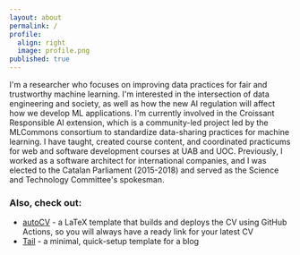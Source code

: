```yaml
---
layout: about
permalink: /
profile:
  align: right
  image: profile.png
published: true
---
```


I'm a researcher who focuses on improving data practices for fair and trustworthy machine learning. I'm interested in the intersection of data engineering and society, as well as how the new AI regulation will affect how we develop ML applications. I'm currently involved in the Croissant Responsible AI extension, which is a community-led project led by the MLCommons consortium to standardize data-sharing practices for machine learning. I have taught, created course content, and coordinated practicums for web and software development courses at UAB and UOC. Previously, I worked as a software architect for international companies, and I was elected to the Catalan Parliament (2015-2018) and served as the Science and Technology Committee's spokesman.

### Also, check out:

- [autoCV](https://github.com/jitinnair1/autocv) - a LaTeX template that builds and deploys the CV using GitHub Actions, so you will always have a ready link for your latest CV
- [Tail](https://github.com/jitinnair1/tail) - a minimal, quick-setup template for a blog
